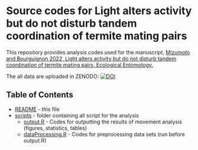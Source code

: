 # Source codes for Light alters activity but do not disturb tandem coordination of termite mating pairs

This repository provides analysis codes used for the manuscript, [Mizumoto and Bourguignon 2022, Light alters activity but do not disturb tandem coordination of termite mating pairs, Ecological Entomology.](https://doi.org/10.1111/een.13209)

The all data are uploaded in ZENODO: [![DOI](https://zenodo.org/badge/DOI/10.5281/zenodo.7323333.svg)](https://doi.org/10.5281/zenodo.7323333)

## Table of Contents
* [README](./README.md) - this file
* [scripts](./scripts) - folder containing all script for the analysis
  * [output.R](./scripts/output.R) - Codes for outputting the results of movement analysis (figures, statistics, tables)
  * [dataProcessing.R](./scripts/dataProcessing.R) - Codes for preprocessing data sets (run before output.R)

